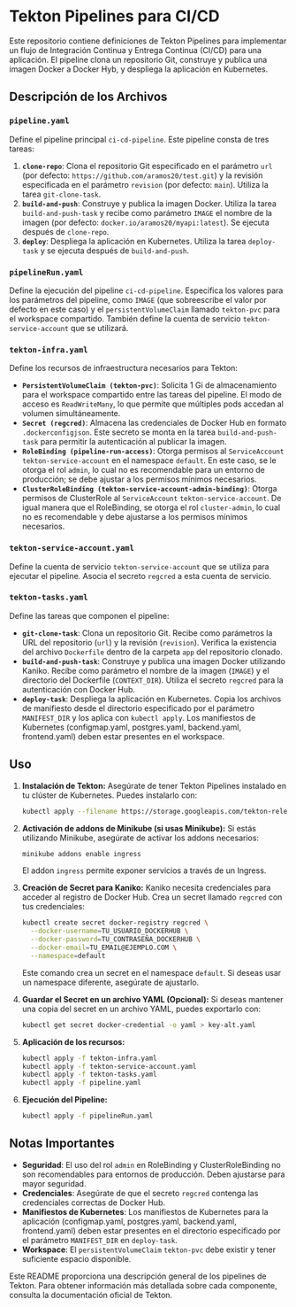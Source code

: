 # Tekton Pipelines para CI/CD

Este repositorio contiene definiciones de Tekton Pipelines para implementar un flujo de Integración Continua y Entrega Continua (CI/CD) para una aplicación.  El pipeline clona un repositorio Git, construye y publica una imagen Docker a Docker Hyb, y despliega la aplicación en Kubernetes.

## Descripción de los Archivos

### `pipeline.yaml`

Define el pipeline principal `ci-cd-pipeline`. Este pipeline consta de tres tareas:

1.  **`clone-repo`**: Clona el repositorio Git especificado en el parámetro `url` (por defecto: `https://github.com/aramos20/test.git`) y la revisión especificada en el parámetro `revision` (por defecto: `main`). Utiliza la tarea `git-clone-task`.
2.  **`build-and-push`**: Construye y publica la imagen Docker. Utiliza la tarea `build-and-push-task` y recibe como parámetro `IMAGE` el nombre de la imagen (por defecto: `docker.io/aramos20/myapi:latest`). Se ejecuta después de `clone-repo`.
3.  **`deploy`**: Despliega la aplicación en Kubernetes. Utiliza la tarea `deploy-task` y se ejecuta después de `build-and-push`.

### `pipelineRun.yaml`

Define la ejecución del pipeline `ci-cd-pipeline`.  Especifica los valores para los parámetros del pipeline, como `IMAGE` (que sobreescribe el valor por defecto en este caso) y el `persistentVolumeClaim` llamado `tekton-pvc` para el workspace compartido.  También define la cuenta de servicio `tekton-service-account` que se utilizará.

### `tekton-infra.yaml`

Define los recursos de infraestructura necesarios para Tekton:

*   **`PersistentVolumeClaim (tekton-pvc)`**:  Solicita 1 Gi de almacenamiento para el workspace compartido entre las tareas del pipeline.  El modo de acceso es `ReadWriteMany`, lo que permite que múltiples pods accedan al volumen simultáneamente.
*   **`Secret (regcred)`**: Almacena las credenciales de Docker Hub en formato `.dockerconfigjson`.  Este secreto se monta en la tarea `build-and-push-task` para permitir la autenticación al publicar la imagen.
*   **`RoleBinding (pipeline-run-access)`**: Otorga permisos al `ServiceAccount` `tekton-service-account` en el namespace `default`. En este caso, se le otorga el rol `admin`, lo cual no es recomendable para un entorno de producción; se debe ajustar a los permisos mínimos necesarios.
*   **`ClusterRoleBinding (tekton-service-account-admin-binding)`**: Otorga permisos de ClusterRole al `ServiceAccount` `tekton-service-account`. De igual manera que el RoleBinding, se otorga el rol `cluster-admin`, lo cual no es recomendable y debe ajustarse a los permisos mínimos necesarios.

### `tekton-service-account.yaml`

Define la cuenta de servicio `tekton-service-account` que se utiliza para ejecutar el pipeline.  Asocia el secreto `regcred` a esta cuenta de servicio.

### `tekton-tasks.yaml`

Define las tareas que componen el pipeline:

*   **`git-clone-task`**: Clona un repositorio Git.  Recibe como parámetros la URL del repositorio (`url`) y la revisión (`revision`).  Verifica la existencia del archivo `Dockerfile` dentro de la carpeta `app` del repositorio clonado.
*   **`build-and-push-task`**: Construye y publica una imagen Docker utilizando Kaniko. Recibe como parámetro el nombre de la imagen (`IMAGE`) y el directorio del Dockerfile (`CONTEXT_DIR`). Utiliza el secreto `regcred` para la autenticación con Docker Hub.
*   **`deploy-task`**: Despliega la aplicación en Kubernetes.  Copia los archivos de manifiesto desde el directorio especificado por el parámetro `MANIFEST_DIR` y los aplica con `kubectl apply`.  Los manifiestos de Kubernetes (configmap.yaml, postgres.yaml, backend.yaml, frontend.yaml) deben estar presentes en el workspace.

## Uso

1.  **Instalación de Tekton:** Asegúrate de tener Tekton Pipelines instalado en tu clúster de Kubernetes. Puedes instalarlo con:

    ```bash
    kubectl apply --filename https://storage.googleapis.com/tekton-releases/pipeline/latest/release.yaml
    ```

2.  **Activación de addons de Minikube (si usas Minikube):** Si estás utilizando Minikube, asegúrate de activar los addons necesarios:

    ```bash
    minikube addons enable ingress
    ```

    El addon `ingress` permite exponer servicios a través de un Ingress.

3.  **Creación de Secret para Kaniko:** Kaniko necesita credenciales para acceder al registro de Docker Hub. Crea un secret llamado `regcred` con tus credenciales:

    ```bash
    kubectl create secret docker-registry regcred \
      --docker-username=TU_USUARIO_DOCKERHUB \
      --docker-password=TU_CONTRASEÑA_DOCKERHUB \
      --docker-email=TU_EMAIL@EJEMPLO.COM \
      --namespace=default
    ```

    Este comando crea un secret en el namespace `default`. Si deseas usar un namespace diferente, asegúrate de ajustarlo.

4.  **Guardar el Secret en un archivo YAML (Opcional):** Si deseas mantener una copia del secret en un archivo YAML, puedes exportarlo con:

    ```bash
    kubectl get secret docker-credential -o yaml > key-alt.yaml
    ```

5.  **Aplicación de los recursos:**

    ```bash
    kubectl apply -f tekton-infra.yaml
    kubectl apply -f tekton-service-account.yaml
    kubectl apply -f tekton-tasks.yaml
    kubectl apply -f pipeline.yaml
    ```

6.  **Ejecución del Pipeline:**

    ```bash
    kubectl apply -f pipelineRun.yaml
    ```

## Notas Importantes

*   **Seguridad**:  El uso del rol `admin` en RoleBinding y ClusterRoleBinding no son recomendables para entornos de producción.  Deben ajustarse para mayor seguridad.
*   **Credenciales**: Asegúrate de que el secreto `regcred` contenga las credenciales correctas de Docker Hub.
*   **Manifiestos de Kubernetes**: Los manifiestos de Kubernetes para la aplicación (configmap.yaml, postgres.yaml, backend.yaml, frontend.yaml) deben estar presentes en el directorio especificado por el parámetro `MANIFEST_DIR` en `deploy-task`.
*   **Workspace**: El `persistentVolumeClaim` `tekton-pvc` debe existir y tener suficiente espacio disponible.

Este README proporciona una descripción general de los pipelines de Tekton.  Para obtener información más detallada sobre cada componente, consulta la documentación oficial de Tekton.